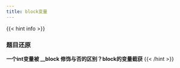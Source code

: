 ```yaml
---
title: block变量
---
```


{{< hint info >}}
### 题目还原

**一个int变量被 __block 修饰与否的区别？block的变量截获**
{{< /hint >}}
